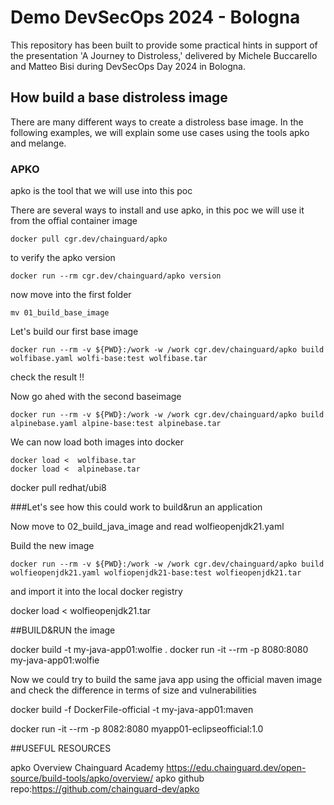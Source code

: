 # Demo DevSecOps 2024 - Bologna

This repository has been built to provide some practical hints in support of the presentation 'A Journey to Distroless,' 
delivered by Michele Buccarello and Matteo Bisi during DevSecOps Day 2024 in Bologna. 

## How build a base distroless image

There are many different ways to create a distroless base image. 
In the following examples, we will explain some use cases using the tools apko and melange. 

### APKO

apko is the tool that we will use into this poc

There are several ways to install and use apko, 
in this poc we will use it from the offial container image

```
docker pull cgr.dev/chainguard/apko
```

to verify the apko version
```
docker run --rm cgr.dev/chainguard/apko version
```

now move into the first folder 
```
mv 01_build_base_image
```

Let's build our first base image
```
docker run --rm -v ${PWD}:/work -w /work cgr.dev/chainguard/apko build wolfibase.yaml wolfi-base:test wolfibase.tar
```
check the result !!

Now go ahed with the second baseimage
```
docker run --rm -v ${PWD}:/work -w /work cgr.dev/chainguard/apko build alpinebase.yaml alpine-base:test alpinebase.tar
```

We can now load both images into docker 
```
docker load <  wolfibase.tar
docker load <  alpinebase.tar
```



docker pull redhat/ubi8

###Let's see how this could work to build&run an application

Now move to 02_build_java_image and read wolfieopenjdk21.yaml

Build the new image

```
docker run --rm -v ${PWD}:/work -w /work cgr.dev/chainguard/apko build wolfieopenjdk21.yaml wolfiopenjdk21-base:test wolfieopenjdk21.tar
```
and import it into the local docker registry

docker load <  wolfieopenjdk21.tar

##BUILD&RUN the image


docker build -t my-java-app01:wolfie .
docker run -it --rm -p 8080:8080 my-java-app01:wolfie

Now we could try to build the same java app using the official maven image and check the difference in terms of size and vulnerabilities

docker build -f DockerFile-official -t my-java-app01:maven


docker run -it --rm -p 8082:8080 myapp01-eclipseofficial:1.0

##USEFUL RESOURCES

apko Overview Chainguard Academy https://edu.chainguard.dev/open-source/build-tools/apko/overview/ 
apko github repo:https://github.com/chainguard-dev/apko  